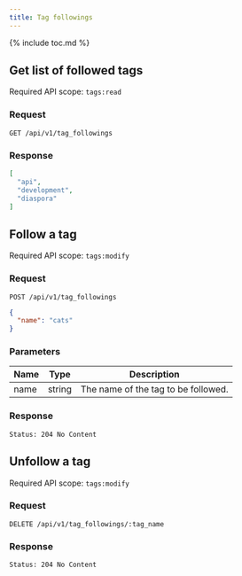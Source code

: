 ```yaml
---
title: Tag followings
---
```


{% include toc.md %}

## Get list of followed tags

Required API scope: `tags:read`

### Request

~~~
GET /api/v1/tag_followings
~~~

### Response

~~~json
[
  "api",
  "development",
  "diaspora"
]
~~~

## Follow a tag

Required API scope: `tags:modify`

### Request

~~~
POST /api/v1/tag_followings
~~~
~~~json
{
  "name": "cats"
}
~~~

### Parameters

| Name | Type   | Description                         |
| ---- | ------ | ----------------------------------- |
| name | string | The name of the tag to be followed. |

### Response

~~~
Status: 204 No Content
~~~

## Unfollow a tag

Required API scope: `tags:modify`

### Request

~~~
DELETE /api/v1/tag_followings/:tag_name
~~~

### Response

~~~
Status: 204 No Content
~~~
